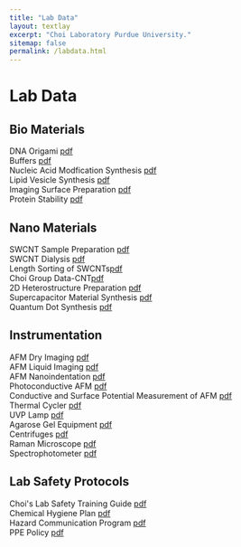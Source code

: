 ```yaml
---
title: "Lab Data"
layout: textlay
excerpt: "Choi Laboratory Purdue University."
sitemap: false
permalink: /labdata.html
---
```


# Lab Data

## Bio Materials
DNA Origami <a href="{{ site.url }}{{ site.baseurl }}/data/protocols/pdf/1_1_dna_origami.pdf">pdf</a><br>
Buffers <a href="{{ site.url }}{{ site.baseurl }}/images/labdata/1_2_buffers.pdf">pdf</a><br>
Nucleic Acid Modfication Synthesis <a href="{{ site.url }}{{ site.baseurl }}/images/labdata/1_3_nueclic_acid_modfication_synthesis.pdf">pdf</a><br>
Lipid Vesicle Synthesis <a href="{{ site.url }}{{ site.baseurl }}/images/labdata/1_4_lipid_vesicle_synthesis.pdf">pdf</a><br>
Imaging Surface Preparation <a href="{{ site.url }}{{ site.baseurl }}/images/labdata/1_5_imaging_surface_preparation.pdf">pdf</a><br>
Protein Stability <a href="{{ site.url }}{{ site.baseurl }}/images/labdata/1_6_protein_stability.pdf">pdf</a><br>

## Nano Materials
SWCNT Sample Preparation <a href="{{ site.url }}{{ site.baseurl }}/images/labdata/2_1_cnt_sample_preparation.pdf">pdf</a><br>
SWCNT Dialysis <a href="{{ site.url }}{{ site.baseurl }}/images/labdata/2_2_swcnt_dialysis.pdf">pdf</a><br>
Length Sorting of SWCNTs<a href="{{ site.url }}{{ site.baseurl }}/images/labdata/2_3_length_sorting.pdf">pdf</a><br>
Choi Group Data-CNT<a href="{{ site.url }}{{ site.baseurl }}/images/labdata/2_7_choi_group_data_CNT.pdf">pdf</a><br>
2D Heterostructure Preparation <a href="{{ site.url }}{{ site.baseurl }}/images/labdata/2_4_2d_heterostructure_preparation.pdf">pdf</a><br>
Supercapacitor Material Synthesis <a href="{{ site.url }}{{ site.baseurl }}/images/labdata/2_5_supercapacitor.pdf">pdf</a><br>
Quantum Dot Synthesis <a href="{{ site.url }}{{ site.baseurl }}/images/labdata/2_6_quantum_dot_synthesis.pdf">pdf</a><br>

## Instrumentation
AFM Dry Imaging <a href="{{ site.url }}{{ site.baseurl }}/images/labdata/3_2_afm_dry_imaging.pdf">pdf</a><br>
AFM Liquid Imaging <a href="{{ site.url }}{{ site.baseurl }}/images/labdata/3_3_afm_liquid_imaging.pdf">pdf</a><br>
AFM Nanoindentation <a href="{{ site.url }}{{ site.baseurl }}/images/labdata/3_4_afm_nanoindentation.pdf">pdf</a><br>
Photoconductive AFM <a href="{{ site.url }}{{ site.baseurl }}/images/labdata/3_11_photoconductive_afm.pdf">pdf</a><br>
Conductive and Surface Potential Measurement of AFM <a href="{{ site.url }}{{ site.baseurl}}/images/labdata/3_12_Conductive and surface potential measurement of AFM.pdf">pdf</a><br>
Thermal Cycler <a href="{{ site.url }}{{ site.baseurl }}/images/labdata/3_5_thermal_cycler.pdf">pdf</a><br>
UVP Lamp <a href="{{ site.url }}{{ site.baseurl }}/images/labdata/3_5_1_uvp_lamp.pdf">pdf</a><br>
Agarose Gel Equipment <a href="{{ site.url }}{{ site.baseurl }}/images/labdata/3_6_agarose_gel_equipment.pdf">pdf</a><br>
Centrifuges <a href="{{ site.url }}{{ site.baseurl }}/images/labdata/3_7_centrifuge.pdf">pdf</a><br>
Raman Microscope <a href="{{ site.url }}{{ site.baseurl }}/images/labdata/3_8_raman_microscope.pdf">pdf</a><br>
Spectrophotometer <a href="{{ site.url }}{{ site.baseurl }}/images/labdata/3_9_spectrophotometer.pdf">pdf</a><br>

## Lab Safety Protocols
Choi's Lab Safety Training Guide <a href="{{ site.url }}{{ site.baseurl }}/images/labdata/Chois_lab_Safety_training.pdf">pdf</a><br>
Chemical Hygiene Plan <a href="{{ site.url }}{{ site.baseurl }}/images/labdata/1_chemical_hygiene_plan.pdf">pdf</a><br>
Hazard Communication Program <a href="{{ site.url }}{{ site.baseurl }}/images/labdata/2_hazard_communication_program.pdf">pdf</a><br>
PPE Policy <a href="{{ site.url }}{{ site.baseurl }}/images/labdata/3_PPE_policy.pdf">pdf</a><br>

